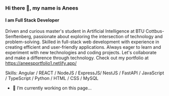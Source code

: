 ### Hi there 👋, my name is Anees
#### I am Full Stack Developer

Driven and curious master's student in Artificial Intelligence at BTU Cottbus-Senftenberg, passionate about exploring the intersection of technology and problem-solving. Skilled in full-stack web development with experience in creating efficient and user-friendly applications. Always eager to learn and experiment with new technologies and coding projects. Let's collaborate and make a difference through technology. Check out my portfolio at https://aneesportfolio1.netlify.app/

Skills: Angular / REACT / NodeJS / ExpressJS/ NestJS / FastAPI / JavaScript / TypeScript / Python / HTML / CSS / MySQL

- 🔭 I’m currently working on this page... 






<!--
**anees028/anees028** is a ✨ _special_ ✨ repository because its `README.md` (this file) appears on your GitHub profile.

Here are some ideas to get you started:

- 🔭 I’m currently working on ...
- 🌱 I’m currently learning ...
- 👯 I’m looking to collaborate on ...
- 🤔 I’m looking for help with ...
- 💬 Ask me about ...
- 📫 How to reach me: ...
- 😄 Pronouns: ...
- ⚡ Fun fact: ...
-->
